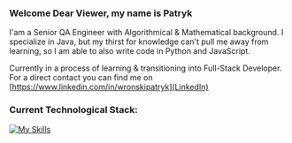 ### Welcome Dear Viewer, my name is Patryk
I'am a Senior QA Engineer with Algorithmical & Mathematical background. I specialize in Java, but my thirst for knowledge can't pull me away from learning, so I am able to also write code in Python and JavaScript.  
  
Currently in a process of learning & transitioning into Full-Stack Developer. For a direct contact you can find me on [https://www.linkedin.com/in/wronskipatryk](LinkedIn)

### Current Technological Stack:
[![My Skills](https://skillicons.dev/icons?i=java,idea,gradle,selenium,azure,jenkins,postman&theme=light)](https://skillicons.dev)


<!--
**wronskipatryk/wronskipatryk** is a ✨ _special_ ✨ repository because its `README.md` (this file) appears on your GitHub profile.

Here are some ideas to get you started:

- 🔭 I’m currently working on ...
- 🌱 I’m currently learning ...
- 👯 I’m looking to collaborate on ...
- 🤔 I’m looking for help with ...
- 💬 Ask me about ...
- 📫 How to reach me: ...
- 😄 Pronouns: ...
- ⚡ Fun fact: ...
-->
